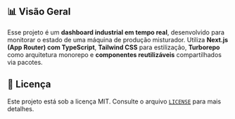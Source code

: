 ## 📊 Visão Geral

Esse projeto é um **dashboard industrial em tempo real**, desenvolvido para monitorar o estado de uma máquina de produção misturador. Utiliza **Next.js (App Router) com TypeScript**, **Tailwind CSS** para estilização, **Turborepo** como arquitetura monorepo e **componentes reutilizáveis** compartilhados via pacotes.

## 📜 Licença
Este projeto está sob a licença MIT. Consulte o arquivo [`LICENSE`](LICENSE) para mais detalhes.
